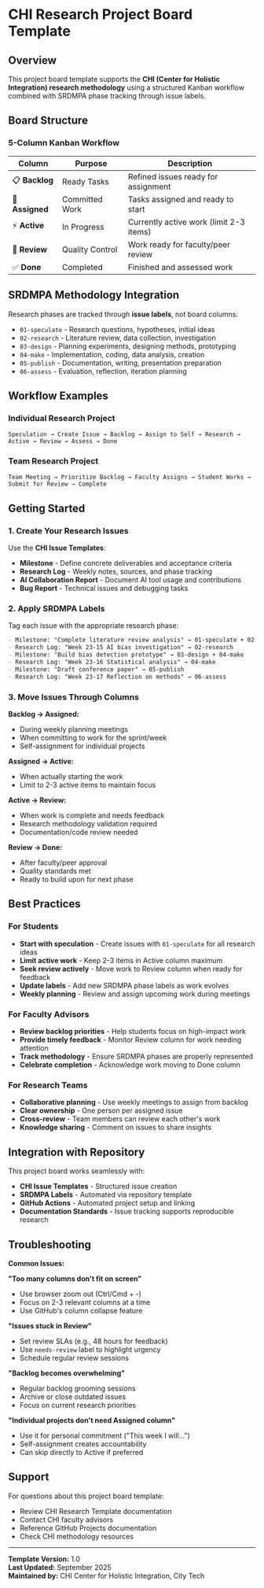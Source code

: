 # CHI Research Project Board Template

## Overview

This project board template supports the **CHI (Center for Holistic Integration) research methodology** using a structured Kanban workflow combined with SRDMPA phase tracking through issue labels.

## Board Structure

### 5-Column Kanban Workflow

| Column | Purpose | Description |
|--------|---------|-------------|
| 📋 **Backlog** | Ready Tasks | Refined issues ready for assignment |
| 👤 **Assigned** | Committed Work | Tasks assigned and ready to start |
| ⚡ **Active** | In Progress | Currently active work (limit 2-3 items) |
| 🔵 **Review** | Quality Control | Work ready for faculty/peer review |
| ✅ **Done** | Completed | Finished and assessed work |

## SRDMPA Methodology Integration

Research phases are tracked through **issue labels**, not board columns:

- `01-speculate` - Research questions, hypotheses, initial ideas
- `02-research` - Literature review, data collection, investigation  
- `03-design` - Planning experiments, designing methods, prototyping
- `04-make` - Implementation, coding, data analysis, creation
- `05-publish` - Documentation, writing, presentation preparation
- `06-assess` - Evaluation, reflection, iteration planning

## Workflow Examples

### Individual Research Project
```
Speculation → Create Issue → Backlog → Assign to Self → Research → Active → Review → Assess → Done
```

### Team Research Project  
```
Team Meeting → Prioritize Backlog → Faculty Assigns → Student Works → Submit for Review → Complete
```

## Getting Started

### 1. Create Your Research Issues

Use the **CHI Issue Templates**:
- **Milestone** - Define concrete deliverables and acceptance criteria
- **Research Log** - Weekly notes, sources, and phase tracking
- **AI Collaboration Report** - Document AI tool usage and contributions
- **Bug Report** - Technical issues and debugging tasks

### 2. Apply SRDMPA Labels

Tag each issue with the appropriate research phase:
```markdown
- Milestone: "Complete literature review analysis" → 01-speculate + 02-research
- Research Log: "Week 23-15 AI bias investigation" → 02-research  
- Milestone: "Build bias detection prototype" → 03-design + 04-make
- Research Log: "Week 23-16 Statistical analysis" → 04-make
- Milestone: "Draft conference paper" → 05-publish
- Research Log: "Week 23-17 Reflection on methods" → 06-assess
```

### 3. Move Issues Through Columns

**Backlog → Assigned:**
- During weekly planning meetings
- When committing to work for the sprint/week
- Self-assignment for individual projects

**Assigned → Active:**  
- When actually starting the work
- Limit to 2-3 active items to maintain focus

**Active → Review:**
- When work is complete and needs feedback
- Research methodology validation required
- Documentation/code review needed

**Review → Done:**
- After faculty/peer approval
- Quality standards met
- Ready to build upon for next phase

## Best Practices

### For Students
- **Start with speculation** - Create issues with `01-speculate` for all research ideas
- **Limit active work** - Keep 2-3 items in Active column maximum  
- **Seek review actively** - Move work to Review column when ready for feedback
- **Update labels** - Add new SRDMPA phase labels as work evolves
- **Weekly planning** - Review and assign upcoming work during meetings

### For Faculty Advisors
- **Review backlog priorities** - Help students focus on high-impact work
- **Provide timely feedback** - Monitor Review column for work needing attention
- **Track methodology** - Ensure SRDMPA phases are properly represented
- **Celebrate completion** - Acknowledge work moving to Done column

### For Research Teams
- **Collaborative planning** - Use weekly meetings to assign from backlog
- **Clear ownership** - One person per assigned issue
- **Cross-review** - Team members can review each other's work
- **Knowledge sharing** - Comment on issues to share insights

## Integration with Repository

This project board works seamlessly with:
- **CHI Issue Templates** - Structured issue creation
- **SRDMPA Labels** - Automated via repository template
- **GitHub Actions** - Automated project setup and linking
- **Documentation Standards** - Issue tracking supports reproducible research

## Troubleshooting

**Common Issues:**

**"Too many columns don't fit on screen"**
- Use browser zoom out (Ctrl/Cmd + -)
- Focus on 2-3 relevant columns at a time
- Use GitHub's column collapse feature

**"Issues stuck in Review"** 
- Set review SLAs (e.g., 48 hours for feedback)
- Use `needs-review` label to highlight urgency
- Schedule regular review sessions

**"Backlog becomes overwhelming"**
- Regular backlog grooming sessions
- Archive or close outdated issues  
- Focus on current research priorities

**"Individual projects don't need Assigned column"**
- Use it for personal commitment ("This week I will...")
- Self-assignment creates accountability
- Can skip directly to Active if preferred

## Support

For questions about this project board template:
- Review CHI Research Template documentation
- Contact CHI faculty advisors
- Reference GitHub Projects documentation
- Check CHI methodology resources

---

**Template Version:** 1.0  
**Last Updated:** September 2025  
**Maintained by:** CHI Center for Holistic Integration, City Tech